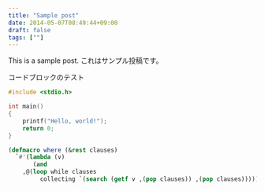 ```yaml
---
title: "Sample post"
date: 2014-05-07T08:49:44+09:00
draft: false
tags: [""]
---
```

This is a sample post.
これはサンプル投稿です。

コードブロックのテスト
```c
#include <stdio.h>

int main()
{
    printf("Hello, world!");
    return 0;
}
```

```cl
(defmacro where (&rest clauses)
  `#'(lambda (v) 
       (and 
	,@(loop while clauses
	     collecting `(search (getf v ,(pop clauses)) ,(pop clauses))))))
```
